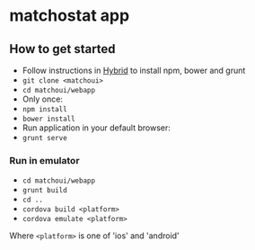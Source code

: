 # matchostat app

## How to get started
- Follow instructions in [Hybrid](https://github.com/martinclsn/hybrid) to install npm, bower and grunt
- ```git clone <matchoui>```
- ```cd matchoui/webapp```
- Only once:
 - ```npm install```
 - ```bower install```
- Run application in your default browser:
 - ```grunt serve```

### Run in emulator
- ```cd matchoui/webapp```
- ```grunt build```
- ```cd ..```
- ```cordova build <platform>```
- ```cordova emulate <platform>```

Where ```<platform>``` is one of 'ios' and 'android'  

